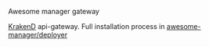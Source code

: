 Awesome manager gateway

[KrakenD](https://www.krakend.io/) api-gateway. Full installation process in [awesome-manager/deployer](https://github.com/awesome-manager/deployer)